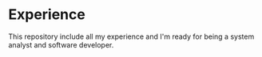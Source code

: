 # Experience
This repository include all my experience and I'm ready for being a system analyst and software developer.
